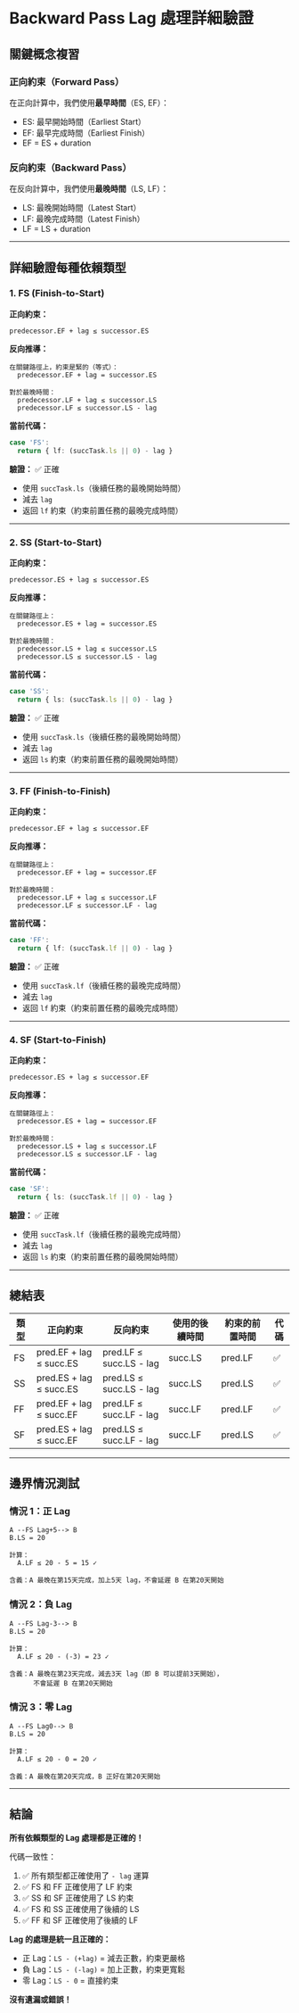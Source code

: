 # Backward Pass Lag 處理詳細驗證

## 關鍵概念複習

### 正向約束（Forward Pass）
在正向計算中，我們使用**最早時間**（ES, EF）：
- ES: 最早開始時間（Earliest Start）
- EF: 最早完成時間（Earliest Finish）
- EF = ES + duration

### 反向約束（Backward Pass）
在反向計算中，我們使用**最晚時間**（LS, LF）：
- LS: 最晚開始時間（Latest Start）
- LF: 最晚完成時間（Latest Finish）
- LF = LS + duration

---

## 詳細驗證每種依賴類型

### 1. FS (Finish-to-Start)

**正向約束：**
```
predecessor.EF + lag ≤ successor.ES
```

**反向推導：**
```
在關鍵路徑上，約束是緊的（等式）：
  predecessor.EF + lag = successor.ES

對於最晚時間：
  predecessor.LF + lag ≤ successor.LS
  predecessor.LF ≤ successor.LS - lag
```

**當前代碼：**
```typescript
case 'FS':
  return { lf: (succTask.ls || 0) - lag }
```

**驗證：** ✅ 正確
- 使用 `succTask.ls`（後續任務的最晚開始時間）
- 減去 `lag`
- 返回 `lf` 約束（約束前置任務的最晚完成時間）

---

### 2. SS (Start-to-Start)

**正向約束：**
```
predecessor.ES + lag ≤ successor.ES
```

**反向推導：**
```
在關鍵路徑上：
  predecessor.ES + lag = successor.ES

對於最晚時間：
  predecessor.LS + lag ≤ successor.LS
  predecessor.LS ≤ successor.LS - lag
```

**當前代碼：**
```typescript
case 'SS':
  return { ls: (succTask.ls || 0) - lag }
```

**驗證：** ✅ 正確
- 使用 `succTask.ls`（後續任務的最晚開始時間）
- 減去 `lag`
- 返回 `ls` 約束（約束前置任務的最晚開始時間）

---

### 3. FF (Finish-to-Finish)

**正向約束：**
```
predecessor.EF + lag ≤ successor.EF
```

**反向推導：**
```
在關鍵路徑上：
  predecessor.EF + lag = successor.EF

對於最晚時間：
  predecessor.LF + lag ≤ successor.LF
  predecessor.LF ≤ successor.LF - lag
```

**當前代碼：**
```typescript
case 'FF':
  return { lf: (succTask.lf || 0) - lag }
```

**驗證：** ✅ 正確
- 使用 `succTask.lf`（後續任務的最晚完成時間）
- 減去 `lag`
- 返回 `lf` 約束（約束前置任務的最晚完成時間）

---

### 4. SF (Start-to-Finish)

**正向約束：**
```
predecessor.ES + lag ≤ successor.EF
```

**反向推導：**
```
在關鍵路徑上：
  predecessor.ES + lag = successor.EF

對於最晚時間：
  predecessor.LS + lag ≤ successor.LF
  predecessor.LS ≤ successor.LF - lag
```

**當前代碼：**
```typescript
case 'SF':
  return { ls: (succTask.lf || 0) - lag }
```

**驗證：** ✅ 正確
- 使用 `succTask.lf`（後續任務的最晚完成時間）
- 減去 `lag`
- 返回 `ls` 約束（約束前置任務的最晚開始時間）

---

## 總結表

| 類型 | 正向約束 | 反向約束 | 使用的後續時間 | 約束的前置時間 | 代碼 |
|------|----------|----------|----------------|----------------|------|
| FS | pred.EF + lag ≤ succ.ES | pred.LF ≤ succ.LS - lag | succ.LS | pred.LF | ✅ |
| SS | pred.ES + lag ≤ succ.ES | pred.LS ≤ succ.LS - lag | succ.LS | pred.LS | ✅ |
| FF | pred.EF + lag ≤ succ.EF | pred.LF ≤ succ.LF - lag | succ.LF | pred.LF | ✅ |
| SF | pred.ES + lag ≤ succ.EF | pred.LS ≤ succ.LF - lag | succ.LF | pred.LS | ✅ |

---

## 邊界情況測試

### 情況 1：正 Lag
```
A --FS Lag+5--> B
B.LS = 20

計算：
  A.LF ≤ 20 - 5 = 15 ✓
  
含義：A 最晚在第15天完成，加上5天 lag，不會延遲 B 在第20天開始
```

### 情況 2：負 Lag
```
A --FS Lag-3--> B
B.LS = 20

計算：
  A.LF ≤ 20 - (-3) = 23 ✓
  
含義：A 最晚在第23天完成，減去3天 lag（即 B 可以提前3天開始），
      不會延遲 B 在第20天開始
```

### 情況 3：零 Lag
```
A --FS Lag0--> B
B.LS = 20

計算：
  A.LF ≤ 20 - 0 = 20 ✓
  
含義：A 最晚在第20天完成，B 正好在第20天開始
```

---

## 結論

**所有依賴類型的 Lag 處理都是正確的！**

代碼一致性：
1. ✅ 所有類型都正確使用了 `- lag` 運算
2. ✅ FS 和 FF 正確使用了 LF 約束
3. ✅ SS 和 SF 正確使用了 LS 約束
4. ✅ FS 和 SS 正確使用了後續的 LS
5. ✅ FF 和 SF 正確使用了後續的 LF

**Lag 的處理是統一且正確的：**
- 正 Lag：`LS - (+lag)` = 減去正數，約束更嚴格
- 負 Lag：`LS - (-lag)` = 加上正數，約束更寬鬆
- 零 Lag：`LS - 0` = 直接約束

**沒有遺漏或錯誤！**
